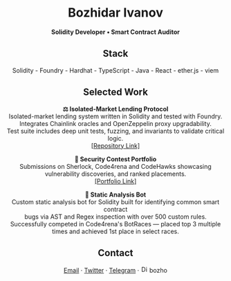 <h1 align="center">Bozhidar Ivanov</h1>
<p align="center">
  <strong>Solidity Developer • Smart Contract Auditor</strong><br>
</p>

<h2 align="center">Stack</h2>

<p align="center">
  Solidity - Foundry - Hardhat - TypeScript - Java - React - ether.js - viem<br>
</p>

<h2 align="center">Selected Work</h2>

<p align="center">
  <strong>⚖️ Isolated-Market Lending Protocol</strong><br>
  Isolated-market lending system written in Solidity and tested with Foundry.<br>
  Integrates Chainlink oracles and OpenZeppelin proxy upgradability.<br>
  Test suite includes deep unit tests, fuzzing, and invariants to validate critical logic.<br>
  <a href="https://github.com/notbozho/IsolatedLending">[Repository Link]</a>
</p>

<p align="center">
  <strong>🧪 Security Contest Portfolio</strong><br>
  Submissions on Sherlock, Code4rena and CodeHawks showcasing vulnerability discoveries, and ranked placements.<br>
  <a href="https://audits.sherlock.xyz/watson/Bozho">[Portfolio Link]</a>
</p>

<p align="center">
  <strong>🤖 Static Analysis Bot</strong><br>
  Custom static analysis bot for Solidity built for identifying common smart contract<br> bugs via AST and Regex inspection with over 500 custom rules.<br>
  Successfully competed in Code4rena's BotRaces — placed top 3 multiple times and achieved 1st place in select races.<br>
</p>

<h2 align="center">Contact</h2>
<p align="center">
  <a href="mailto:bozhoivanow@gmail.com">Email</a> · 
  <a href="https://twitter.com/0xBozho">Twitter</a> ·
  <a href="https://t.me/notbozho">Telegram</a> ·
  <img src="https://cdn.jsdelivr.net/gh/simple-icons/simple-icons/icons/discord.svg" alt="Discord" width="16" height="16"> bozho
</p>
